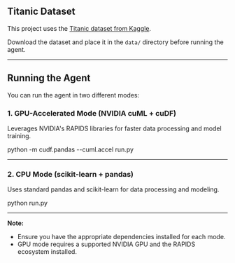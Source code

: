## Titanic Dataset

This project uses the [Titanic dataset from Kaggle](https://www.kaggle.com/datasets/yasserh/titanic-dataset?select=Titanic-Dataset.csv).

Download the dataset and place it in the `data/` directory before running the agent.

---

## Running the Agent

You can run the agent in two different modes:

### 1. **GPU-Accelerated Mode** (NVIDIA cuML + cuDF)
Leverages NVIDIA's RAPIDS libraries for faster data processing and model training.

python -m cudf.pandas --cuml.accel run.py


---

### 2. **CPU Mode** (scikit-learn + pandas)
Uses standard pandas and scikit-learn for data processing and modeling.

python run.py


---

**Note:**  
- Ensure you have the appropriate dependencies installed for each mode.  
- GPU mode requires a supported NVIDIA GPU and the RAPIDS ecosystem installed.
